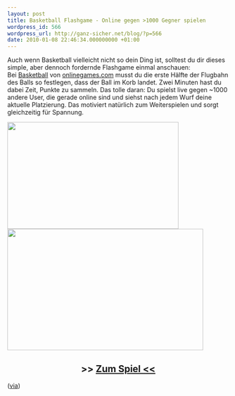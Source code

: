 ```yaml
---
layout: post
title: Basketball Flashgame - Online gegen >1000 Gegner spielen
wordpress_id: 566
wordpress_url: http://ganz-sicher.net/blog/?p=566
date: 2010-01-08 22:46:34.000000000 +01:00
---
```

Auch wenn Basketball vielleicht nicht so dein Ding ist, solltest du dir dieses simple, aber dennoch fordernde Flashgame einmal anschauen:
Bei [Basketball](http://www.onlinegames.com/basketball/) von [onlinegames.com](http://www.onlinegames.com) musst du die erste Hälfte der Flugbahn des Balls so festlegen, dass der Ball im Korb landet. Zwei Minuten hast du dabei Zeit, Punkte zu sammeln. Das tolle daran: Du spielst live gegen ~1000 andere User, die gerade online sind und siehst nach jedem Wurf deine aktuelle Platzierung. Das motiviert natürlich zum Weiterspielen und sorgt gleichzeitig für Spannung.

<img class="borderimg centered" title="basketball menü-screenshot" src="/wp-content/uploads/basketball-menue-screenshot.png" alt="" width="389" height="243" />
<img class="borderimg centered" title="basketball ingame screnshot" src="/wp-content/uploads/basketball-ingame-screnshot.png" alt="" width="445" height="276" />

<h2 style="text-align: center;"><a href="http://ganz-sicher.net/blog/wp-content/uploads/basketball-ingame-screnshot.png"></a> &gt;&gt; <a href="http://www.onlinegames.com/basketball/" target="_blank">Zum Spiel &lt;&lt;</a></h2>
(<a href="http://blog.buttermouth.com/2009/12/cool-multiplayer-basketball-game.html" target="_blank">via</a>)

